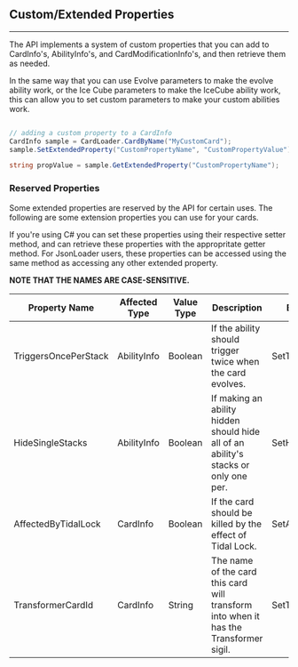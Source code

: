 ## Custom/Extended Properties
---
The API implements a system of custom properties that you can add to CardInfo's, AbilityInfo's, and CardModificationInfo's, and then retrieve them as needed.

In the same way that you can use Evolve parameters to make the evolve ability work, or the Ice Cube parameters to make the IceCube ability work, this can allow you to set custom parameters to make your custom abilities work.
```c#

// adding a custom property to a CardInfo
CardInfo sample = CardLoader.CardByName("MyCustomCard");
sample.SetExtendedProperty("CustomPropertyName", "CustomPropertyValue");

string propValue = sample.GetExtendedProperty("CustomPropertyName");
```

### Reserved Properties
Some extended properties are reserved by the API for certain uses.
The following are some extension properties you can use for your cards.

If you're using C# you can set these properties using their respective setter method, and can retrieve these properties with the appropritate getter method.
For JsonLoader users, these properties can be accessed using the same method as accessing any other extended property.

**NOTE THAT THE NAMES ARE CASE-SENSITIVE.**

|Property Name          |Affected Type  |Value Type |Description                                                                            |Extension Method       |
|-----------------------|---------------|-----------|---------------------------------------------------------------------------------------|-----------------------|
|TriggersOncePerStack   |AbilityInfo    |Boolean    |If the ability should trigger twice when the card evolves.                             |SetTriggersOncePerStack|
|HideSingleStacks       |AbilityInfo    |Boolean    |If making an ability hidden should hide all of an ability's stacks or only one per.    |SetHideSingleStacks    |
|AffectedByTidalLock    |CardInfo       |Boolean    |If the card should be killed by the effect of Tidal Lock.                              |SetAffectedByTidalLock |
|TransformerCardId		|CardInfo		|String		|The name of the card this card will transform into when it has the Transformer sigil.  |SetTransformerCardId   |